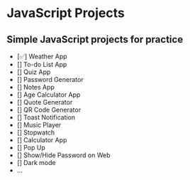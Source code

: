 # JavaScript Projects
## Simple JavaScript projects for practice
- [✅] Weather App
- [] To-do List App
- [] Quiz App
- [] Password Generator
- [] Notes App
- [] Age Calculator App
- [] Quote Generator
- [] QR Code Generator
- [] Toast Notification
- [] Music Player
- [] Stopwatch
- [] Calculator App
- [] Pop Up
- [] Show/Hide Password on Web
- [] Dark mode
- ...
